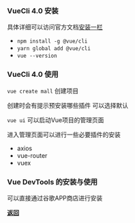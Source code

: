 ### VueCli 4.0 安装

具体详细可以访问官方文档[安装一栏](https://cli.vuejs.org/zh/guide/installation.html)

* ``npm install -g @vue/cli``
* ``yarn global add @vue/cli``
* ``vue --version``

### VueCli 4.0 使用

``vue create mall`` 创建项目

创建时会有提示预安装哪些插件 可以选择默认

``vue ui`` 可以启动Vue项目的管理页面

进入管理页面可以进行一些必要插件的安装
* axios
* vue-router
* vuex

### Vue DevTools 的安装与使用

可以直接通过谷歌APP商店进行安装 

**[返回](../README.md)**